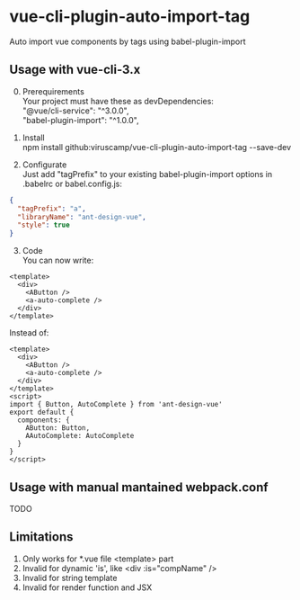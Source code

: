 # vue-cli-plugin-auto-import-tag
Auto import vue components by tags using babel-plugin-import

## Usage with vue-cli-3.x
0. Prerequirements  
Your project must have these as devDependencies:  
"@vue/cli-service": "^3.0.0",  
"babel-plugin-import": "^1.0.0",

1. Install  
npm install github:viruscamp/vue-cli-plugin-auto-import-tag --save-dev

2. Configurate  
Just add "tagPrefix" to your existing babel-plugin-import options in .babelrc or babel.config.js:  
```json
{
  "tagPrefix": "a",
  "libraryName": "ant-design-vue",
  "style": true
}
```

3. Code  
You can now write:  
```vue
<template>
  <div>
    <AButton />
    <a-auto-complete />
  </div>
</template>
```
Instead of:  
```vue
<template>
  <div>
    <AButton />
    <a-auto-complete />
  </div>
</template>
<script>
import { Button, AutoComplete } from 'ant-design-vue'
export default {
  components: {
    AButton: Button,
    AAutoComplete: AutoComplete
  }
}
</script>
```

## Usage with manual mantained webpack.conf
TODO

## Limitations
1. Only works for *.vue file \<template\> part
2. Invalid for dynamic 'is', like \<div :is="compName" /\>
3. Invalid for string template
4. Invalid for render function and JSX
